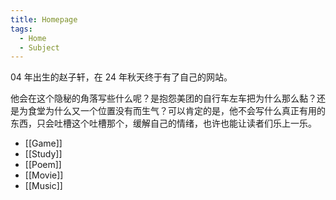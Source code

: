 ```yaml
---
title: Homepage
tags:
  - Home
  - Subject
---
```

04 年出生的赵子轩，在 24 年秋天终于有了自己的网站。

他会在这个隐秘的角落写些什么呢？是抱怨美团的自行车左车把为什么那么黏？还是为食堂为什么又一个位置没有而生气？可以肯定的是，他不会写什么真正有用的东西，只会吐槽这个吐槽那个，缓解自己的情绪，也许也能让读者们乐上一乐。

- [[Game]]
- [[Study]]
- [[Poem]]
- [[Movie]]
- [[Music]]